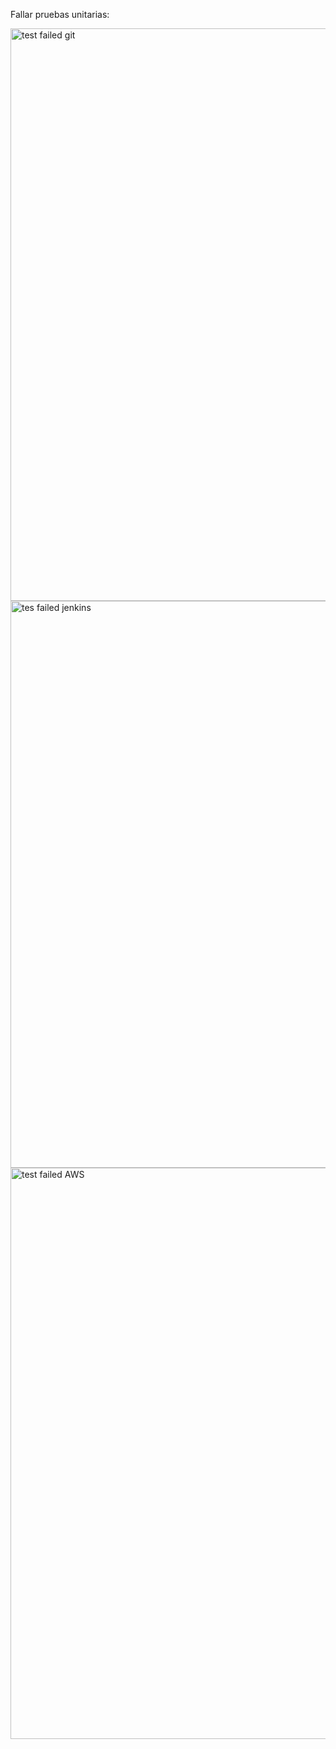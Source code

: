 
Fallar pruebas unitarias:

<img width="916" alt="test failed git" src="https://github.com/user-attachments/assets/4086e3f5-8a3b-40fc-82e8-779ff18b2a04">


<img width="907" alt="tes failed jenkins" src="https://github.com/user-attachments/assets/2fa6d3c4-f6ee-4a7a-a72e-fcfd427097d8">


<img width="914" alt="test failed AWS" src="https://github.com/user-attachments/assets/79490826-3eff-4847-9ee7-37e48a5bdad7">

